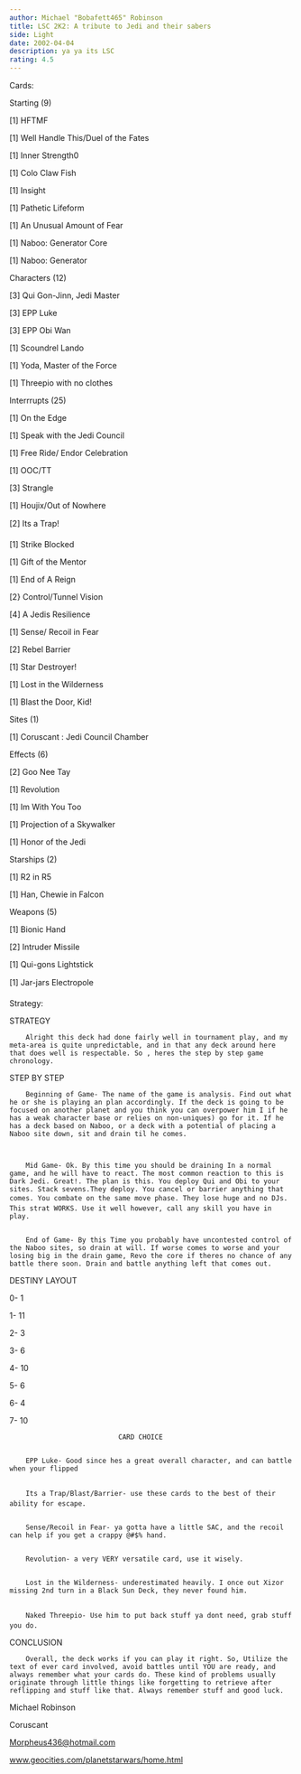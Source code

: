 ```yaml
---
author: Michael "Bobafett465" Robinson
title: LSC 2K2: A tribute to Jedi and their sabers
side: Light
date: 2002-04-04
description: ya ya its LSC
rating: 4.5
---
```

Cards: 

Starting (9)	

[1] HFTMF
[1] Well Handle This/Duel of the Fates
[1] Inner Strength0
[1] Colo Claw Fish
[1] Insight
[1] Pathetic Lifeform
[1] An Unusual Amount of Fear
[1] Naboo: Generator Core
[1] Naboo: Generator

Characters (12)

[3] Qui Gon-Jinn, Jedi Master
[3] EPP Luke
[3] EPP Obi Wan
[1] Scoundrel Lando
[1] Yoda, Master of the Force
[1] Threepio with no clothes

Interrrupts (25)

[1] On the Edge
[1] Speak with the Jedi Council 
[1] Free Ride/ Endor Celebration
[1] OOC/TT
[3] Strangle
[1] Houjix/Out of Nowhere
[2] Its a Trap!
[1] Strike Blocked
[1] Gift of the Mentor
[1] End of A Reign
[2} Control/Tunnel Vision
[4] A Jedis Resilience 
[1] Sense/ Recoil in Fear 
[2] Rebel Barrier
[1] Star Destroyer!
[1] Lost in the Wilderness
[1] Blast the Door, Kid!

Sites (1)

[1] Coruscant : Jedi Council Chamber

Effects (6)

[2] Goo Nee Tay
[1] Revolution
[1] Im With You Too
[1] Projection of a Skywalker
[1] Honor of the Jedi

Starships (2)

[1] R2 in R5
[1] Han, Chewie in Falcon

Weapons (5)

[1] Bionic Hand
[2] Intruder Missile 
[1] Qui-gons Lightstick
[1] Jar-jars Electropole


Strategy: 

STRATEGY

		Alright this deck had done fairly well in tournament play, and my meta-area is quite unpredictable, and in that any deck around here that does well is respectable. So , heres the step by step game chronology.

STEP BY STEP

		Beginning of Game- The name of the game is analysis. Find out what he or she is playing an plan accordingly. If the deck is going to be focused on another planet and you think you can overpower him I if he has a weak character base or relies on non-uniques) go for it. If he has a deck based on Naboo, or a deck with a potential of placing a Naboo site down, sit and drain til he comes.


		Mid Game- Ok. By this time you should be draining In a normal game, and he will have to react. The most common reaction to this is Dark Jedi. Great!. The plan is this. You deploy Qui and Obi to your sites. Stack sevens.They deploy. You cancel or barrier anything that comes. You combate on the same move phase. They lose huge and no DJs. This strat WORKS. Use it well however, call any skill you have in play. 

		End of Game- By this Time you probably have uncontested control of the Naboo sites, so drain at will. If worse comes to worse and your losing big in the drain game, Revo the core if theres no chance of any battle there soon. Drain and battle anything left that comes out. 

DESTINY LAYOUT

0-	1
1-	11
2-	3
3-	6
4-	10
5-	6
6-	4
7-	10

                               CARD CHOICE

		EPP Luke- Good since hes a great overall character, and can battle when your flipped

		Its a Trap/Blast/Barrier- use these cards to the best of their ability for escape.

		Sense/Recoil in Fear- ya gotta have a little SAC, and the recoil can help if you get a crappy @#$% hand.

		Revolution- a very VERY versatile card, use it wisely.

		Lost in the Wilderness- underestimated heavily. I once out Xizor missing 2nd turn in a Black Sun Deck, they never found him.

		Naked Threepio- Use him to put back stuff ya dont need, grab stuff you do.


CONCLUSION

		Overall, the deck works if you can play it right. So, Utilize the text of ever card involved, avoid battles until YOU are ready, and always remember what your cards do. These kind of problems usually originate through little things like forgetting to retrieve after reflipping and stuff like that. Always remember stuff and good luck.

Michael Robinson
Coruscant
Morpheus436@hotmail.com
www.geocities.com/planetstarwars/home.html 


